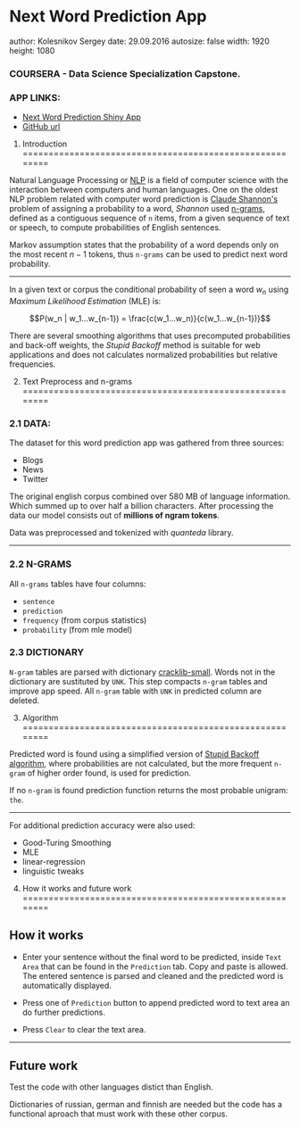 Next Word Prediction App
========================================================
author: Kolesnikov Sergey
date: 29.09.2016
autosize: false
width: 1920
height: 1080

### COURSERA - Data Science Specialization Capstone.

### APP LINKS:

* [Next Word Prediction Shiny App](https://scitator.shinyapps.io/NextWordPredictionApp/)
* [GitHub url](https://github.com/Scitator/R-Capstone)

1. Introduction
========================================================

Natural Language Processing or
[NLP](https://en.wikipedia.org/wiki/Natural_language_processing)
is a field of computer science with the interaction between computers and human
languages.
One on the oldest NLP problem related with computer word prediction is
[Claude Shannon's](https://en.wikipedia.org/wiki/Claude_Shannon)
problem of assigning a probability to a word, _Shannon_ used
[n-grams](https://en.wikipedia.org/wiki/N-gram),
defined as a contiguous sequence of `n` items, from a given sequence of text or
speech, to compute probabilities of English sentences.

Markov assumption states that the probability of a word depends only on
the most recent $n-1$ tokens, thus `n-grams` can be used to predict next word
probability. 

***

In a given text or corpus the conditional probability of seen a word $w_n$ using
_Maximum Likelihood Estimation_ (MLE) is:

$$P(w_n | w_1...w_{n-1}) = \frac{c(w_1...w_n)}{c(w_1...w_{n-1})}$$

There are several smoothing algorithms that uses precomputed probabilities
and back-off weights, the _Stupid Backoff_ method is suitable for web applications
and does not calculates normalized probabilities but relative frequencies.

2. Text Preprocess and n-grams
========================================================
### 2.1 DATA:

The dataset for this word prediction app was gathered from three sources:

* Blogs
* News
* Twitter

The original english corpus combined over 580 MB of language information. Which summed up to over half a billion characters. After processing the data our model consists out of **millions of ngram tokens**.

Data was preprocessed and tokenized with *quanteda* library.

***

### 2.2 N-GRAMS

All `n-grams` tables have four columns: 
- `sentence`
- `prediction`
- `frequency` (from corpus statistics)
- `probability` (from mle model)

### 2.3 DICTIONARY

`N-gram` tables are parsed with dictionary [cracklib-small](https://github.com/cracklib/cracklib/blob/master/src/dicts/cracklib-small). Words not in the dictionary are sustituted by `UNK`. This step compacts `n-gram` tables and improve app
speed. All `n-gram` table with `UNK` in predicted column are deleted.


3. Algorithm
========================================================

Predicted word is found using a simplified version of
[Stupid Backoff algorithm](https://lagunita.stanford.edu/c4x/Engineering/CS-224N/asset/slp4.pdf),
where probabilities are not calculated, but the more frequent `n-gram` of higher
order found, is used for prediction.

If no `n-gram` is found prediction function
returns the most probable unigram: `the`.

***

For additional prediction accuracy were also used:
- Good-Turing Smoothing
- MLE
- linear-regression
- linguistic tweaks


4. How it works and future work
========================================================

## How it works

- Enter  your sentence without the final word to be predicted,
inside `Text Area` that can be found in the `Prediction` tab.
Copy and paste is allowed. The entered sentence is parsed and cleaned and the
predicted word is automatically displayed.

- Press one of `Prediction` button to append predicted word to text area an do further
predictions.

- Press `Clear` to clear the text area.

***

## Future work

Test the code with other languages distict than English. 

Dictionaries of russian, german and finnish are needed but the code has a functional aproach
that must work with these other corpus.


